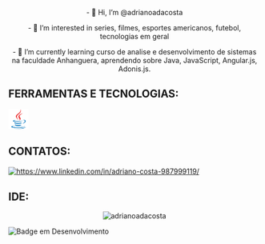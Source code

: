 <p align="center">- 👋 Hi, I’m @adrianoadacosta </p>
<p align="center">- 👀 I’m interested in series, filmes, esportes americanos, futebol, tecnologias em geral </p>
<p align="center">- 🌱 I’m currently learning curso de analise e desenvolvimento de sistemas na faculdade Anhanguera, aprendendo sobre Java, JavaScript,  Angular.js, Adonis.js. </p>

<h2 align="left">FERRAMENTAS E TECNOLOGIAS: </h2>
<p align="left">
<p align="left"> <a href="https://www.java.com" target="_blank" rel="noreferrer"> <img src="https://raw.githubusercontent.com/devicons/devicon/master/icons/java/java-original.svg" alt="java" width="40" height="40"/> </a> </p>

  
<h2 align="left">CONTATOS: </h2>
<p align="left">
<a href="https://linkedin.com/in/https://www.linkedin.com/in/adriano-costa-987999119/" target="blank"><img align="center" src="https://raw.githubusercontent.com/rahuldkjain/github-profile-readme-generator/master/src/images/icons/Social/linked-in-alt.svg" alt="https://www.linkedin.com/in/adriano-costa-987999119/" height="30" width="40" /></a>
</p>



<h2 align="left">  IDE: </h2>
<p align="left">
        
  


<p align="center"> <img src="https://komarev.com/ghpvc/?username=adrianoadacosta&label=Profile%20views&color=0e75b6&style=flat" alt="adrianoadacosta" /> </p>


![Badge em Desenvolvimento](http://img.shields.io/static/v1?label=STATUS&message=EM%20DESENVOLVIMENTO&color=GREEN&style=for-the-badge)

<!---
adrianoadacosta/adrianoadacosta is a ✨ special ✨ repository because its `README.md` (this file) appears on your GitHub profile.
You can click the Preview link to take a look at your changes.
--->
